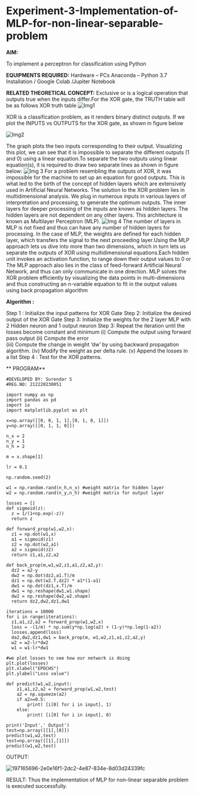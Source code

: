 # Experiment-3-Implementation-of-MLP-for-non-linear-separable-problem
**AIM:**

To implement a perceptron for classification using Python

**EQUIPMENTS REQUIRED:**
Hardware – PCs
Anaconda – Python 3.7 Installation / Google Colab /Jupiter Notebook

**RELATED THEORETICAL CONCEPT:**
Exclusive or is a logical operation that outputs true when the inputs differ.For the XOR gate, the TRUTH table will be as follows
XOR truth table
![Img1](https://user-images.githubusercontent.com/112920679/195774720-35c2ed9d-d484-4485-b608-d809931a28f5.gif)

XOR is a classification problem, as it renders binary distinct outputs. If we plot the INPUTS vs OUTPUTS for the XOR gate, as shown in figure below

![Img2](https://user-images.githubusercontent.com/112920679/195774898-b0c5886b-3d58-4377-b52f-73148a3fe54d.gif)

The graph plots the two inputs corresponding to their output. Visualizing this plot, we can see that it is impossible to separate the different outputs (1 and 0) using a linear equation.To separate the two outputs using linear equation(s), it is required to draw two separate lines as shown in figure below:
![Img 3](https://user-images.githubusercontent.com/112920679/195775012-74683270-561b-4a3a-ac62-cf5ddfcf49ca.gif)
For a problem resembling the outputs of XOR, it was impossible for the machine to set up an equation for good outputs. This is what led to the birth of the concept of hidden layers which are extensively used in Artificial Neural Networks. The solution to the XOR problem lies in multidimensional analysis. We plug in numerous inputs in various layers of interpretation and processing, to generate the optimum outputs.
The inner layers for deeper processing of the inputs are known as hidden layers. The hidden layers are not dependent on any other layers. This architecture is known as Multilayer Perceptron (MLP).
![Img 4](https://user-images.githubusercontent.com/112920679/195775183-1f64fe3d-a60e-4998-b4f5-abce9534689d.gif)
The number of layers in MLP is not fixed and thus can have any number of hidden layers for processing. In the case of MLP, the weights are defined for each hidden layer, which transfers the signal to the next proceeding layer.Using the MLP approach lets us dive into more than two dimensions, which in turn lets us separate the outputs of XOR using multidimensional equations.Each hidden unit invokes an activation function, to range down their output values to 0 or The MLP approach also lies in the class of feed-forward Artificial Neural Network, and thus can only communicate in one direction. MLP solves the XOR problem efficiently by visualizing the data points in multi-dimensions and thus constructing an n-variable equation to fit in the output values using back propagation algorithm

**Algorithm :**

Step 1 : Initialize the input patterns for XOR Gate
Step 2: Initialize the desired output of the XOR Gate
Step 3: Initialize the weights for the 2 layer MLP with 2 Hidden neuron 
              and 1 output neuron
Step 3: Repeat the  iteration  until the losses become constant and 
              minimum
              (i)  Compute the output using forward pass output
              (ii) Compute the error  
		          (iii) Compute the change in weight ‘dw’ by using backward 
                     propagation algorithm.
             (iv) Modify the weight as per delta rule.
             (v)   Append the losses in a list
Step 4 : Test for the XOR patterns.

** PROGRAM** 
```
#DEVELOPED BY: Surendar S
#REG.NO: 212220230051
```
```pyton
import numpy as np
import pandas as pd
import io
import matplotlib.pyplot as plt

x=np.array([[0, 0, 1, 1],[0, 1, 0, 1]])
y=np.array([[0, 1, 1, 0]])

n_x = 2
n_y = 1
n_h = 2

m = x.shape[1]

lr = 0.1

np.random.seed(2)

w1 = np.random.rand(n_h,n_x) #weight matrix for hidden layer
w2 = np.random.rand(n_y,n_h) #weight matrix for output layer

losses = []
def sigmoid(z):
  z = 1/(1+np.exp(-z))
  return z
  
def forward_prop(w1,w2,x):
  z1 = np.dot(w1,x)
  a1 = sigmoid(z1)
  z2 = np.dot(w2,a1)
  a2 = sigmoid(z2)
  return z1,a1,z2,a2
  
def back_prop(m,w1,w2,z1,a1,z2,a2,y):
  dz2 = a2-y
  dw2 = np.dot(dz2,a1.T)/m
  dz1 = np.dot(w2.T,dz2) * a1*(1-a1)
  dw1 = np.dot(dz1,x.T)/m
  dw1 = np.reshape(dw1,w1.shape)
  dw2 = np.reshape(dw2,w2.shape)
  return dz2,dw2,dz1,dw1

iterations = 10000
for i in range(iterations):
  z1,a1,z2,a2 = forward_prop(w1,w2,x)
  loss = -(1/m) * np.sum(y*np.log(a2) + (1-y)*np.log(1-a2))
  losses.append(loss)
  da2,dw2,dz1,dw1 = back_prop(m, w1,w2,z1,a1,z2,a2,y)
  w2 = w2-lr*dw2
  w1 = w1-lr*dw1
  
#we plot losses to see how our network is doing
plt.plot(losses)
plt.xlabel("EPOCHS")
plt.ylabel("Loss value")

def predict(w1,w2,input):
    z1,a1,z2,a2 = forward_prop(w1,w2,test)
    a2 = np.squeeze(a2)
    if a2>=0.5:
        print( [i[0] for i in input], 1)
    else:
        print( [i[0] for i in input], 0)

print('Input',' Output')
test=np.array([[1],[0]])
predict(w1,w2,test)
test=np.array([[1],[1]])
predict(w1,w2,test)
```


OUTPUT:

![197165696-2e0e16f1-2dc2-4e87-834e-8d03d24339fc](https://user-images.githubusercontent.com/94828604/232688405-1c9e64a0-4479-40e4-ab6f-6e48765fce29.jpg)

RESULT:
Thus the implementation of MLP for non-linear separable problem is executed successfully.
